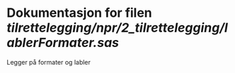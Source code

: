 
# Dokumentasjon for filen *tilrettelegging/npr/2_tilrettelegging/lablerFormater.sas*

Legger på formater og labler
